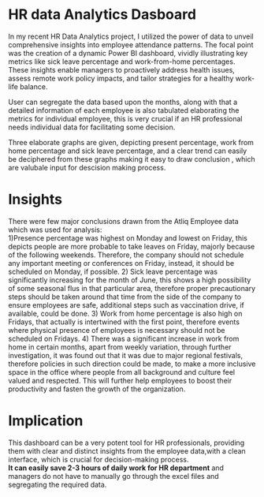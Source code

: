 # HR data Analytics Dasboard
In my recent HR Data Analytics project, I utilized the power of data to unveil comprehensive insights into employee attendance patterns. The focal point was the creation of a dynamic Power BI dashboard, vividly illustrating key metrics like sick leave percentage and work-from-home percentages. These insights enable managers to proactively address health issues, assess remote work policy impacts, and tailor strategies for a healthy work-life balance.

User can segregate the data based upon the months, along with that a detailed information of each employee is also tabulated elaborating the metrics for individual employee, this is very crucial if an HR professional needs individual data for facilitating some decision. 
  
Three elaborate graphs are given, depicting present percentage, work from home percentage and sick leave percentage, and a clear trend can easily be deciphered from these graphs making it easy to draw conclusion , which are valubale input for descision making process.

 # Insights
 There were few major conclusions drawn from the Atliq Employee data which was used for analysis:  
 1)Presence percentage was highest on Monday and lowest on Friday, this depicts people are more probable to take leaves on Friday, majorly because of the following weekends. Therefore, the company should not schedule any important meeting or conferences on Friday, instead, it should be scheduled on Monday, if possible. 
 2) Sick leave percentage was significantly increasing for the month of June, this shows a high possibility of some seasonal flus in that particular area, therefore proper precautionary steps should be taken around that time from the side of the company to ensure employees are safe, additional steps such as vaccination drive, if available, could be done.
 3) Work from home percentage is also high on Fridays, that actually is intertwined with the first point, therefore events where physical presence of employees is necessary should not be scheduled on Fridays.
 4) There was a significant increase in work from home in certain months, apart from weekly variation, through further investigation, it was found out that it was due to major regional festivals, therefore policies in such direction could be made, to make a more inclusive space in the office where people from all background and culture feel valued and respected. This will further help employees to boost their productivity and fasten the growth of the organization. 

# Implication 
This dashboard can be a very potent tool for HR professionals, providing them with clear and distinct insights from the employee data,with a clean interface, which is crucial for decision-making process.  
**It can easily save 2-3 hours of daily work for HR department** and  managers do not have to manually go through the excel files and segregating the required data.
